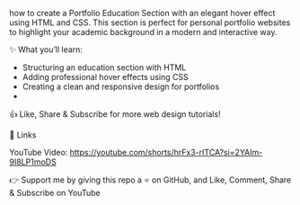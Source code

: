 how to create a Portfolio Education Section with an elegant hover effect using HTML and CSS.
This section is perfect for personal portfolio websites to highlight your academic background in a modern and interactive way. 

✨ What you’ll learn:
- Structuring an education section with HTML
- Adding professional hover effects using CSS
- Creating a clean and responsive design for portfolios
- 

👍 Like, Share & Subscribe for more web design tutorials!

🔗 Links

YouTube Video: https://youtube.com/shorts/hrFx3-rITCA?si=2YAIm-9I8LP1moDS

👉 Support me by giving this repo a ⭐ on GitHub, and Like, Comment, Share & Subscribe on YouTube
